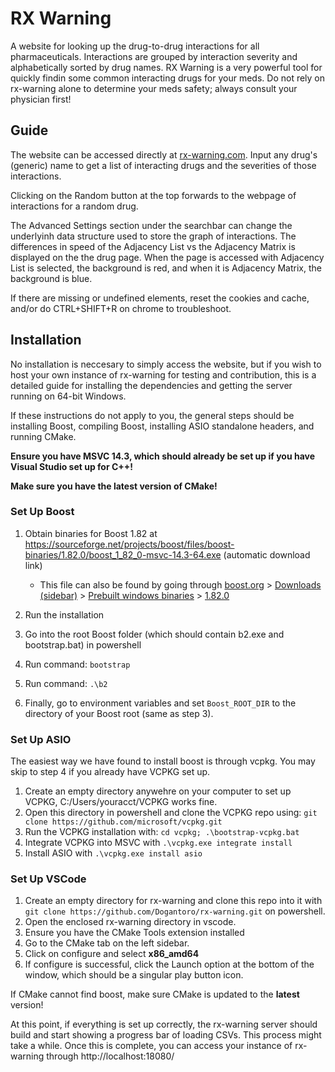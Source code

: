 # RX Warning
A website for looking up the drug-to-drug interactions for all pharmaceuticals. Interactions are grouped by interaction severity and alphabetically sorted by drug names. RX Warning is a very powerful tool for quickly findin some common interacting drugs for your meds. Do not rely on rx-warning alone to determine your meds safety; always consult your physician first!

## Guide
The website can be accessed directly at [rx-warning.com](https://rx-warning.com). Input any drug's (generic) name to get a list of interacting drugs and the severities of those interactions.

Clicking on the Random button at the top forwards to the webpage of interactions for a random drug.

The Advanced Settings section under the searchbar can change the underlyinh data structure used to store the graph of interactions. The differences in speed of the Adjacency List vs the Adjacency Matrix is displayed on the the drug page. When the page is accessed with Adjacency List is selected, the background is red, and when it is Adjacency Matrix, the background is blue.

If there are missing or undefined elements, reset the cookies and cache, and/or do CTRL+SHIFT+R on chrome to troubleshoot.

## Installation
No installation is neccesary to simply access the website, but if you wish to host your own instance of rx-warning for testing and contribution, this is a detailed guide for installing the dependencies and getting the server running on 64-bit Windows.

If these instructions do not apply to you, the general steps should be installing Boost, compiling Boost, installing ASIO standalone headers, and running CMake.

**Ensure you have MSVC 14.3, which should already be set up if you have Visual Studio set up for C++!**

**Make sure you have the latest version of CMake!**

### Set Up Boost

1. Obtain binaries for Boost 1.82 at https://sourceforge.net/projects/boost/files/boost-binaries/1.82.0/boost_1_82_0-msvc-14.3-64.exe (automatic download link)
    - This file can also be found by going through [boost.org](boost.org) > [Downloads (sidebar)](https://www.boost.org/users/download/) > [Prebuilt windows binaries](https://sourceforge.net/projects/boost/files/boost-binaries/) > [1.82.0](https://sourceforge.net/projects/boost/files/boost-binaries/1.82.0/boost_1_82_0-msvc-14.3-64.exe)

2. Run the installation
3. Go into the root Boost folder (which should contain b2.exe and bootstrap.bat) in powershell
4. Run command: `bootstrap`
5. Run command: `.\b2`
6. Finally, go to environment variables and set `Boost_ROOT_DIR` to the directory of your Boost root (same as step 3).

### Set Up ASIO
The easiest way we have found to install boost is through vcpkg. You may skip to step 4 if you already have VCPKG set up.

1. Create an empty directory anywehre on your computer to set up VCPKG, C:/Users/youracct/VCPKG works fine.
2. Open this directory in powershell and clone the VCPKG repo using: `git clone https://github.com/microsoft/vcpkg.git`
3. Run the VCPKG installation with: `cd vcpkg; .\bootstrap-vcpkg.bat`
4. Integrate VCPKG into MSVC with `.\vcpkg.exe integrate install`
5. Install ASIO with `.\vcpkg.exe install asio`

### Set Up VSCode

1. Create an empty directory for rx-warning and clone this repo into it with `git clone https://github.com/Dogantoro/rx-warning.git` on powershell.
2. Open the enclosed rx-warning directory in vscode.
3. Ensure you have the CMake Tools extension installed
4. Go to the CMake tab on the left sidebar.
5. Click on configure and select **x86_amd64**
6. If configure is successful, click the Launch option at the bottom of the window, which should be a singular play button icon.

If CMake cannot find boost, make sure CMake is updated to the **latest** version!

At this point, if everything is set up correctly, the rx-warning server should build and start showing a progress bar of loading CSVs. This process might take a while. Once this is complete, you can access your instance of rx-warning through http://localhost:18080/